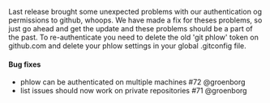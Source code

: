 Last release brought some unexpected problems with our authentication og permissions to github, whoops.
We have made a fix for theses problems, so just go ahead and get the update and these problems should be a part of the past.
To re-authenticate you need to delete the old 'git phlow' token on github.com and delete your phlow settings in your global .gitconfig file.

#### Bug fixes
- phlow can be authenticated on multiple machines #72 @groenborg
- list issues should now work on private repositories #71 @groenborg